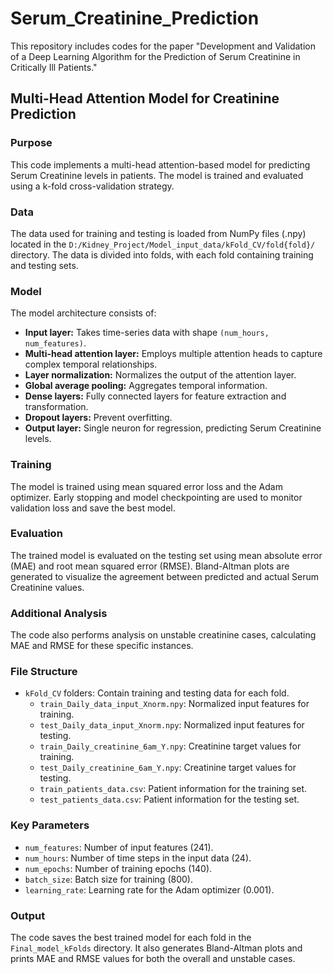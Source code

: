 # Serum_Creatinine_Prediction
This repository includes codes for the paper "Development and Validation of a Deep Learning Algorithm for the Prediction of Serum Creatinine in Critically Ill Patients."

## Multi-Head Attention Model for Creatinine Prediction

### Purpose
This code implements a multi-head attention-based model for predicting Serum Creatinine levels in patients. The model is trained and evaluated using a k-fold cross-validation strategy.

### Data
The data used for training and testing is loaded from NumPy files (.npy) located in the `D:/Kidney_Project/Model_input_data/kFold_CV/fold{fold}/` directory. The data is divided into folds, with each fold containing training and testing sets.

### Model
The model architecture consists of:

- **Input layer:** Takes time-series data with shape `(num_hours, num_features)`.
- **Multi-head attention layer:** Employs multiple attention heads to capture complex temporal relationships.
- **Layer normalization:** Normalizes the output of the attention layer.
- **Global average pooling:** Aggregates temporal information.
- **Dense layers:** Fully connected layers for feature extraction and transformation.
- **Dropout layers:** Prevent overfitting.
- **Output layer:** Single neuron for regression, predicting Serum Creatinine levels.

### Training
The model is trained using mean squared error loss and the Adam optimizer. Early stopping and model checkpointing are used to monitor validation loss and save the best model.

### Evaluation
The trained model is evaluated on the testing set using mean absolute error (MAE) and root mean squared error (RMSE). Bland-Altman plots are generated to visualize the agreement between predicted and actual Serum Creatinine values.

### Additional Analysis
The code also performs analysis on unstable creatinine cases, calculating MAE and RMSE for these specific instances.

### File Structure

- `kFold_CV` folders: Contain training and testing data for each fold.
  - `train_Daily_data_input_Xnorm.npy`: Normalized input features for training.
  - `test_Daily_data_input_Xnorm.npy`: Normalized input features for testing.
  - `train_Daily_creatinine_6am_Y.npy`: Creatinine target values for training.
  - `test_Daily_creatinine_6am_Y.npy`: Creatinine target values for testing.
  - `train_patients_data.csv`: Patient information for the training set.
  - `test_patients_data.csv`: Patient information for the testing set.

### Key Parameters

- `num_features`: Number of input features (241).
- `num_hours`: Number of time steps in the input data (24).
- `num_epochs`: Number of training epochs (140).
- `batch_size`: Batch size for training (800).
- `learning_rate`: Learning rate for the Adam optimizer (0.001).

### Output
The code saves the best trained model for each fold in the `Final_model_kFolds` directory. It also generates Bland-Altman plots and prints MAE and RMSE values for both the overall and unstable cases.
